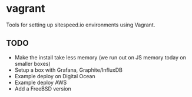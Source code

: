 # vagrant
Tools for setting up sitespeed.io environments using Vagrant.

## TODO
  * Make the install take less memory (we run out on JS memory today on smaller boxes)
  * Setup a box with Grafana, Graphite/InfluxDB 
  * Example deploy on Digital Ocean
  * Example deploy AWS
  * Add a FreeBSD version
